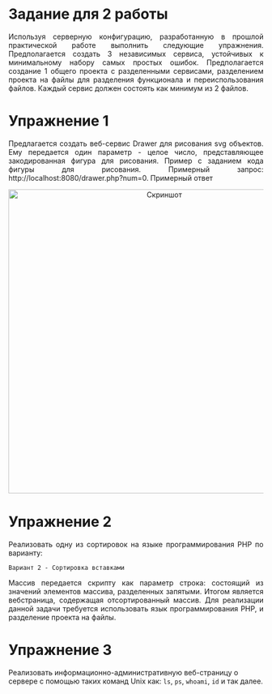 # Задание для 2 работы

<p style="text-align: justify">
    Используя серверную конфигурацию, разработанную в прошлой
    практической работе выполнить следующие упражнения. Предполагается
    создать 3 независимых сервиса, устойчивых к минимальному набору
    самых простых ошибок. Предполагается создание 1 общего проекта с
    разделенными сервисами, разделением проекта на файлы для разделения
    функционала и переиспользования файлов. Каждый сервис должен
    состоять как минимум из 2 файлов.
</p>

# Упражнение 1

<p style="text-align: justify">
    Предлагается создать веб-сервис Drawer для рисования svg
    объектов. Ему передается один параметр - целое число, представляющее
    закодированная фигура для рисования. Пример с заданием кода фигуры
    для рисования. Примерный запрос: http://localhost:8080/drawer.php?num=0.
    Примерный ответ
</p>
<p align="center">
    <img src="https://sun9-46.userapi.com/impg/1ByYojiqlqxGrP5qBcjCV1ho8zrewv2OBxVmMg/vbuboccBQuU.jpg?size=609x371&quality=96&sign=d0a5530b46e745f2a2ead0d47df0ef96&type=album" alt="Скриншот" width="600"/>
</p>

# Упражнение 2

<p style="text-align: justify">
    Реализовать одну из сортировок на языке программирования PHP по
    варианту:
</p>

`Вариант 2 - Сортировка вставками`

<p style="text-align: justify">
    Массив передается скрипту как параметр строка: состоящий из
    значений элементов массива, разделенных запятыми. Итогом является вебстраница, содержащая отсортированный массив.
    Для реализации данной задачи требуется использовать язык
    программирования PHP, и разделение проекта на файлы.
</p>

# Упражнение 3

Реализовать информационно-административную веб-страницу о
сервере с помощью таких команд Unix как: `ls`, `ps`, `whoami`, `id` и так далее. 